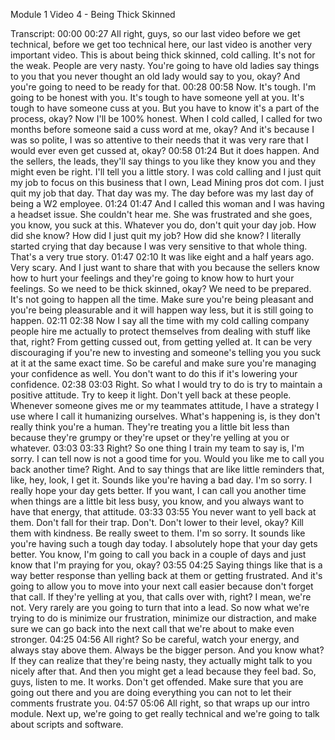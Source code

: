 Module 1 Video 4 - Being Thick Skinned

Transcript:
00:00
00:27
All right, guys, so our last video before we get technical, before we get too technical here, our last video is another very important video. This is about being thick skinned, cold calling. It's not for the weak. People are very nasty. You're going to have old ladies say things to you that you never thought an old lady would say to you, okay? And you're going to need to be ready for that.
00:28
00:58
Now. It's tough. I'm going to be honest with you. It's tough to have someone yell at you. It's tough to have someone cuss at you. But you have to know it's a part of the process, okay? Now I'll be 100% honest. When I cold called, I called for two months before someone said a cuss word at me, okay? And it's because I was so polite, I was so attentive to their needs that it was very rare that I would ever even get cussed at, okay?
00:58
01:24
But it does happen. And the sellers, the leads, they'll say things to you like they know you and they might even be right. I'll tell you a little story. I was cold calling and I just quit my job to focus on this business that I own, Lead Mining pros dot com. I just quit my job that day. That day was my. The day before was my last day of being a W2 employee.
01:24
01:47
And I called this woman and I was having a headset issue. She couldn't hear me. She was frustrated and she goes, you know, you suck at this. Whatever you do, don't quit your day job. How did she know? How did I just quit my job? How did she know? I literally started crying that day because I was very sensitive to that whole thing. That's a very true story.
01:47
02:10
It was like eight and a half years ago. Very scary. And I just want to share that with you because the sellers know how to hurt your feelings and they're going to know how to hurt your feelings. So we need to be thick skinned, okay? We need to be prepared. It's not going to happen all the time. Make sure you're being pleasant and you're being pleasurable and it will happen way less, but it is still going to happen.
02:11
02:38
Now I say all the time with my cold calling company people hire me actually to protect themselves from dealing with stuff like that, right? From getting cussed out, from getting yelled at. It can be very discouraging if you're new to investing and someone's telling you you suck at it at the same exact time. So be careful and make sure you're managing your confidence as well. You don't want to do this if it's lowering your confidence.
02:38
03:03
Right. So what I would try to do is try to maintain a positive attitude. Try to keep it light. Don't yell back at these people. Whenever someone gives me or my teammates attitude, I have a strategy I use where I call it humanizing ourselves. What's happening is, is they don't really think you're a human. They're treating you a little bit less than because they're grumpy or they're upset or they're yelling at you or whatever.
03:03
03:33
Right? So one thing I train my team to say is, I'm sorry. I can tell now is not a good time for you. Would you like me to call you back another time? Right. And to say things that are like little reminders that, like, hey, look, I get it. Sounds like you're having a bad day. I'm so sorry. I really hope your day gets better. If you want, I can call you another time when things are a little bit less busy, you know, and you always want to have that energy, that attitude.
03:33
03:55
You never want to yell back at them. Don't fall for their trap. Don't. Don't lower to their level, okay? Kill them with kindness. Be really sweet to them. I'm so sorry. It sounds like you're having such a tough day today. I absolutely hope that your day gets better. You know, I'm going to call you back in a couple of days and just know that I'm praying for you, okay?
03:55
04:25
Saying things like that is a way better response than yelling back at them or getting frustrated. And it's going to allow you to move into your next call easier because don't forget that call. If they're yelling at you, that calls over with, right? I mean, we're not. Very rarely are you going to turn that into a lead. So now what we're trying to do is minimize our frustration, minimize our distraction, and make sure we can go back into the next call that we're about to make even stronger.
04:25
04:56
All right? So be careful, watch your energy, and always stay above them. Always be the bigger person. And you know what? If they can realize that they're being nasty, they actually might talk to you nicely after that. And then you might get a lead because they feel bad. So, guys, listen to me. It works. Don't get offended. Make sure that you are going out there and you are doing everything you can not to let their comments frustrate you.
04:57
05:06
All right, so that wraps up our intro module. Next up, we're going to get really technical and we're going to talk about scripts and software.